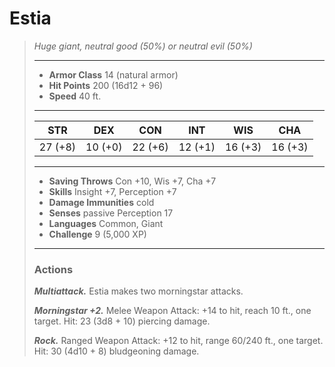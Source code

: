 # Estia
>*Huge giant, neutral good (50%) or neutral evil (50%)*
>___
>- **Armor Class** 14 (natural armor)
>- **Hit Points** 200 (16d12 + 96)
>- **Speed** 40 ft.
>___
>|STR|DEX|CON|INT|WIS|CHA|
>|:---:|:---:|:---:|:---:|:---:|:---:|
>|27 (+8)|10 (+0)|22 (+6)|12 (+1)|16 (+3)|16 (+3)|
>___
>- **Saving Throws** Con +10, Wis +7, Cha +7
>- **Skills** Insight +7, Perception +7
>- **Damage Immunities** cold
>- **Senses** passive Perception 17
>- **Languages** Common, Giant
>- **Challenge** 9 (5,000 XP)
>___
>### Actions
>***Multiattack.*** Estia makes two morningstar attacks.  
>
>***Morningstar +2.*** Melee Weapon Attack: +14 to hit, reach 10 ft., one target. Hit: 23 (3d8 + 10) piercing damage.  
>
>***Rock.*** Ranged Weapon Attack: +12 to hit, range 60/240 ft., one target. Hit: 30 (4d10 + 8) bludgeoning damage.